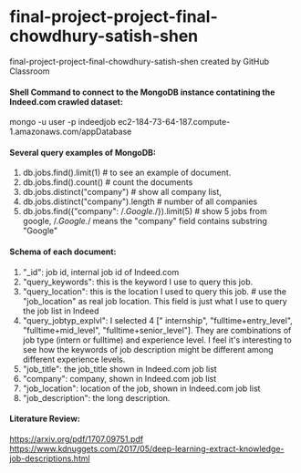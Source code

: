 # final-project-project-final-chowdhury-satish-shen
final-project-project-final-chowdhury-satish-shen created by GitHub Classroom


#### Shell Command to connect to the MongoDB instance contatining the Indeed.com crawled dataset:
mongo -u user -p indeedjob ec2-184-73-64-187.compute-1.amazonaws.com/appDatabase

#### Several query examples of MongoDB: 
1. db.jobs.find().limit(1)    #  to see an example of document.
2. db.jobs.find().count()     # count the documents
3. db.jobs.distinct("company")    # show all company list, 
4. db.jobs.distinct("company").length    # number of all companies
5. db.jobs.find({"company": /.*Google.*/}).limit(5)  # show 5 jobs from google,  /.*Google.*/ means the "company" field contains substring "Google"



#### Schema of each document:

1. "_id": job id, internal job id of Indeed.com
2. "query_keywords": this is the keyword I use to query this job. 
3. "query_location": this is the location I used to query this job.  # use the "job_location" as real job location. This field is just what I use to query the job list in Indeed
4. "query_jobtyp_explvl":  I selected 4 [" internship", "fulltime+entry_level", "fulltime+mid_level", "fulltime+senior_level"]. They are combinations of job type (intern or fulltime) and experience level. I feel it's interesting to see how the keywords of job description might be different among different experience levels.
5. "job_title": the job_title shown in Indeed.com job list
6. "company": company, shown in Indeed.com job list
7. "job_location":  location of the job, shown in Indeed.com job list
8. "job_description":  the long description. 



#### Literature Review:
https://arxiv.org/pdf/1707.09751.pdf
https://www.kdnuggets.com/2017/05/deep-learning-extract-knowledge-job-descriptions.html
